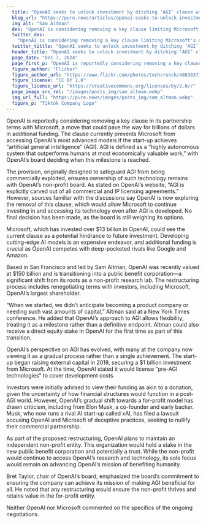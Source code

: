 ```yaml
---
  title: "OpenAI seeks to unlock investment by ditching ‘AGI’ clause with Microsoft"
  blog_url: "https://pure.news/articles/openai-seeks-to-unlock-investment-by-ditching-agi-clause-with-microsoft"
  img_alt: "Sam Altman"
  des: "OpenAI is considering removing a key clause limiting Microsoft's access to AGI technology, as the AI giant restructures to secure billions in funding and transitions into a public benefit corporation."
  twitter_des:
    "OpenAI is considering removing a key clause limiting Microsoft's access to AGI technology, as the AI giant restructures to secure billions in funding and transitions into a public benefit corporation."
  twitter_tittle: "OpenAI seeks to unlock investment by ditching ‘AGI’ clause with Microsoft"
  header_title: "OpenAI seeks to unlock investment by ditching ‘AGI’ clause with Microsoft"
  page_date: "Dec 7, 2024"
  page_first_p: "OpenAI is reportedly considering removing a key clause in its partnership terms with Microsoft, a move that could pave the way for billions of dollars in additional funding. The clause currently prevents Microsoft from accessing OpenAI’s most advanced models if the start-up achieves “artificial general intelligence” (AGI). AGI is defined as a “highly autonomous system that outperforms humans at most economically valuable work,” with OpenAI’s board deciding when this milestone is reached."
  figure_author: "Flicker"
  figure_author_url: "https://www.flickr.com/photos/techcrunch/48838377432"
  figure_license: "CC BY 2.0"
  figure_license_url: "https://creativecommons.org/licenses/by/2.0//"
  page_image_src_rel: "/images/posts_img/sam_altman.webp"
  img_url_full: "https://pure.news/images/posts_img/sam_altman.webp"
  figure_p: "Tiktok Company Logo"
---
```


OpenAI is reportedly considering removing a key clause in its partnership terms with Microsoft, a move that could pave the way for billions of dollars in additional funding. The clause currently prevents Microsoft from accessing OpenAI’s most advanced models if the start-up achieves “artificial general intelligence” (AGI). AGI is defined as a “highly autonomous system that outperforms humans at most economically valuable work,” with OpenAI’s board deciding when this milestone is reached.

The provision, originally designed to safeguard AGI from being commercially exploited, ensures ownership of such technology remains with OpenAI’s non-profit board. As stated on OpenAI’s website, “AGI is explicitly carved out of all commercial and IP licensing agreements.” However, sources familiar with the discussions say OpenAI is now exploring the removal of this clause, which would allow Microsoft to continue investing in and accessing its technology even after AGI is developed. No final decision has been made, as the board is still weighing its options.

Microsoft, which has invested over $13 billion in OpenAI, could see the current clause as a potential hindrance to future investment. Developing cutting-edge AI models is an expensive endeavor, and additional funding is crucial as OpenAI competes with deep-pocketed rivals like Google and Amazon.

Based in San Francisco and led by Sam Altman, OpenAI was recently valued at $150 billion and is transitioning into a public benefit corporation—a significant shift from its roots as a non-profit research lab. The restructuring process includes renegotiating terms with investors, including Microsoft, OpenAI’s largest shareholder.

“When we started, we didn’t anticipate becoming a product company or needing such vast amounts of capital,” Altman said at a New York Times conference. He added that OpenAI’s approach to AGI allows flexibility, treating it as a milestone rather than a definitive endpoint. Altman could also receive a direct equity stake in OpenAI for the first time as part of this transition.

OpenAI’s perspective on AGI has evolved, with many at the company now viewing it as a gradual process rather than a single achievement. The start-up began raising external capital in 2019, securing a $1 billion investment from Microsoft. At the time, OpenAI stated it would license “pre-AGI technologies” to cover development costs.

Investors were initially advised to view their funding as akin to a donation, given the uncertainty of how financial structures would function in a post-AGI world. However, OpenAI’s gradual shift towards a for-profit model has drawn criticism, including from Elon Musk, a co-founder and early backer. Musk, who now runs a rival AI start-up called xAI, has filed a lawsuit accusing OpenAI and Microsoft of deceptive practices, seeking to nullify their commercial partnership.

As part of the proposed restructuring, OpenAI plans to maintain an independent non-profit entity. This organization would hold a stake in the new public benefit corporation and potentially a trust. While the non-profit would continue to access OpenAI’s research and technology, its sole focus would remain on advancing OpenAI’s mission of benefiting humanity.

Bret Taylor, chair of OpenAI’s board, emphasized the board’s commitment to ensuring the company can achieve its mission of making AGI beneficial for all. He noted that any restructuring would ensure the non-profit thrives and retains value in the for-profit entity.

Neither OpenAI nor Microsoft commented on the specifics of the ongoing negotiations.
